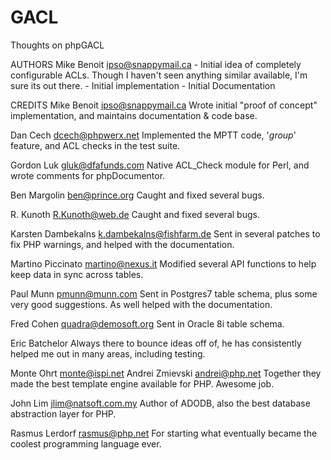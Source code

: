 GACL
====

Thoughts on phpGACL

AUTHORS
Mike Benoit <ipso@snappymail.ca>
    - Initial idea of completely configurable ACLs.
      Though I haven't seen anything similar available, I'm sure its out there.
    - Initial implementation
    - Initial Documentation

CREDITS
Mike Benoit <ipso@snappymail.ca>
    Wrote initial "proof of concept" implementation, and maintains documentation & code base.

Dan Cech <dcech@phpwerx.net>
    Implemented the MPTT code, '_group_' feature, and ACL checks in the test suite.

Gordon Luk <gluk@dfafunds.com>
    Native ACL_Check module for Perl, and wrote comments for phpDocumentor.

Ben Margolin <ben@prince.org>
    Caught and fixed several bugs.

R. Kunoth <R.Kunoth@web.de>
    Caught and fixed several bugs.

Karsten Dambekalns <k.dambekalns@fishfarm.de>
    Sent in several patches to fix PHP warnings, and helped with the documentation.

Martino Piccinato <martino@nexus.it>
    Modified several API functions to help keep data in sync across tables.

Paul Munn <pmunn@munn.com>
    Sent in Postgres7 table schema, plus some very good suggestions. As well helped with the documentation.

Fred Cohen <quadra@demosoft.org>
    Sent in Oracle 8i table schema.

Eric Batchelor
    Always there to bounce ideas off of, he has consistently helped me out in many areas, including testing.

Monte Ohrt <monte@ispi.net>
Andrei Zmievski <andrei@php.net>
    Together they made the best template engine available for PHP. Awesome job.

John Lim <jlim@natsoft.com.my>
    Author of ADODB, also the best database abstraction layer for PHP.

Rasmus Lerdorf <rasmus@php.net>
    For starting what eventually became the coolest programming language ever.
